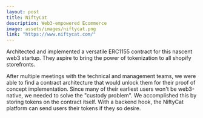 ```yaml
---
layout: post
title: NiftyCat
description: Web3-empowered Ecommerce 
image: assets/images/niftycat.png
link: "https://www.niftycat.com/"
---
```


Architected and implemented a versatile ERC1155 contract for this nascent web3 startup. They aspire to bring the power of tokenization to all shopify storefronts. 

After multiple meetings with the technical and management teams, we were able to find a contract architecture that would unlock them for their proof of concept implementation. Since many of their earliest users won't be web3-native, we needed to solve the "custody problem". We accomplished this by storing tokens on the contract itself. With a backend hook, the NiftyCat platform can send users their tokens if they so desire. 